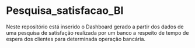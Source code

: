 # Pesquisa_satisfacao_BI
Neste repositório está inserido o Dashboard gerado a partir dos dados de uma pesquisa de satisfação realizada por um banco a respeito de tempo de espera dos clientes para determinada operação bancária.
